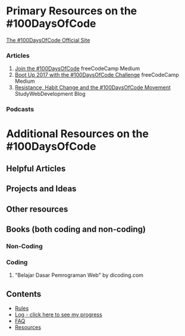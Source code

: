 # Primary Resources on the #100DaysOfCode

[The #100DaysOfCode Official Site](http://100daysofcode.com/)

### Articles
1. [Join the #100DaysOfCode](https://medium.freecodecamp.com/join-the-100daysofcode-556ddb4579e4) freeCodeCamp Medium
2. [Boot Up 2017 with the #100DaysOfCode Challenge](https://medium.freecodecamp.com/start-2017-with-the-100daysofcode-improved-and-updated-18ce604b237b) freeCodeCamp Medium 
3. [Resistance, Habit Change and the #100DaysOfCode Movement](https://studywebdevelopment.com/100-days-of-code.html) StudyWebDevelopment Blog

### Podcasts

# Additional Resources on the #100DaysOfCode

## Helpful Articles

## Projects and Ideas

## Other resources

## Books (both coding and non-coding)

### Non-Coding

### Coding
1. "Belajar Dasar Pemrograman Web" by dicoding.com

## Contents
* [Rules](rules.md)
* [Log - click here to see my progress](log.md)
* [FAQ](FAQ.md)
* [Resources](resources.md)
